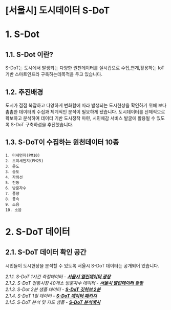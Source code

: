 [서울시] 도시데이터 S-DoT 
======================

# 1. S-Dot
## 1.1. S-Dot 이란? 
S-DoT는 도시에서 발생되는 다양한 원천데이터를 실시갑으로 수집,연계,활용하는 IoT기반 스마트인프라 구축하는데목적을 두고 있습니다.

## 1.2. 추진배경 
도시가 점점 복잡하고 다양하게 변화함에 따라 발생되는 도시현상을 확인하기 위해 보다 촘촘한 데이터의 수집과 체계적인 분석이 필요하게 됐습니다. 도시데이터를 선제적으로 확보하고 분석하여 데이터 기반 도시정착 마련, 시민체감 서비스 발굴에 활용될 수 있도록 S-DoT 구축하섭을 추진했습니다. 

## 1.3. S-DoT이 수집하는 원천데이터 10종
	1. 미세먼지(PM10)
	2. 초미세먼지(PM25)
	3. 온도
	3. 습도 
	4. 자외선
	5. 진동
	6. 방문자수 
	7. 풍향
	8. 풍속
	9. 소음 
	10. 소음


# 2. S-DoT 데이터
## 2.1. S-DoT 데이터 확인 공간
시민들이 도시현상을 분석할 수 있도록 서울시 S-DoT 데이터는 공개되어 있습니다.  

_2.1.1. S-DoT 1시간 측정데이터 - [**서울시 열린데이터 광장**](https://data.seoul.go.kr/dataList/OA-15969/S/1/datasetView.do)_  
_2.1.2. S-DoT 전통시장 40개소 방문자수 데이터 - [**서울시 열린데이터 광장**](https://data.seoul.go.kr/dataList/OA-15964/S/1/datasetView.do)_  
_2.1.3. S-Dot 2분 샘플 데이터 - [**S-DoT 깃허브 2분**](https://github.com/seoul-iotdata/S-DoT_SampleData)_  
_2.1.4. S-DoT 1일 데이터 - [**S-DoT 데이터 패키지**](https://github.com/seoul-iotdata/SDOT)_  
_2.1.5. S-DoT 분석 및 지도 샘플 - [**S-DoT 분석예시**](https://github.com/seoul-iotdata/S-DoT_Data_Analysis_Basic)_  
